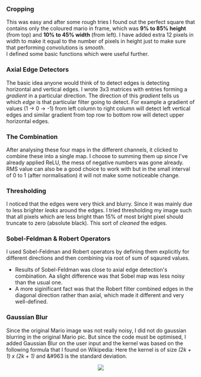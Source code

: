 ### Cropping
This was easy and after some rough tries I found out the perfect square that contains only the coloured mario in frame, which was **9% to 85% height** (from top) and **10% to 45% width** (from left). I have added extra 12 pixels in width to make it equal to the number of pixels in height just to make sure that performing convolutions is _smooth_.</br>
I defined some basic functions which were useful further.
### Axial Edge Detectors
The basic idea anyone would think of to detect edges is detecting horizontal and vertical edges. I wrote 3x3 matrices with entries forming a _gradient_ in a particular direction. The direction of this _gradient_ tells us which _edge_ is that particular filter going to detect. For example a gradient of values (1 -> 0 -> -1) from left column to right column will detect left vertical edges and similar gradient from top row to bottom row will detect upper horizontal edges.<br>
### The Combination
After analysing these four maps in the different channels, it clicked to combine these into a single map. I choose to summing them up since I've already applied ReLU, the mess of negative numbers was gone already. RMS value can also be a good choice to work with but in the small interval of 0 to 1 (after normalisation) it will not make some noticeable change.
### Thresholding
I noticed that the edges were very thick and blurry. Since it was mainly due to less brighter _leaks_ around the edges. I tried thresholding my image such that all pixels which are less bright than 15% of most bright pixel should truncate to zero (absolute black). This sort of _cleaned_ the edges.
### Sobel-Feldman & Robert Operators
I used Sobel-Feldman and Robert operators by defining them explicitly for different directions and then combining via root of sum of sqaured values.
- Results of Sobel-Feldman was close to axial edge detection's combination. Aa slight difference was that Sobel map was less noisy than the usual one.
- A more siginificant fact was that the Robert filter combined edges in the diagonal direction rather than axial, which made it different and very well-defined.
### Gaussian Blur
Since the original Mario image was not really noisy, I did not do gaussian blurring in the original Mario pic. But since the code must be optimised, I added Gaussian Blur on the user input and the kernel was based on the following formula that I found on Wikipedia:
Here the kernel is of size _(2k + 1) x (2k + 1)_ and &#963 is the standard deviation.
<p align="center">
<img src="https://wikimedia.org/api/rest_v1/media/math/render/svg/4a36d7f727beeaff58352d671bb41a3aca9f44d6" />
</p>